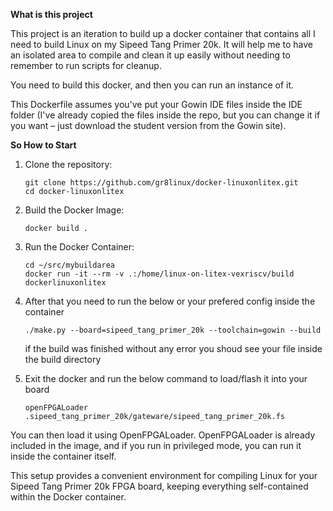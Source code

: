 **What is this project**

This project is an iteration to build up a docker container that contains all I need to build Linux on my Sipeed Tang Primer 20k. It will help me to have an isolated area to compile and clean it up easily without needing to remember to run scripts for cleanup.

You need to build this docker, and then you can run an instance of it.

This Dockerfile assumes you've put your Gowin IDE files inside the IDE folder (I've already copied the files inside the repo, but you can change it if you want – just download the student version from the Gowin site).

**So How to Start**

1. Clone the repository:
   ```
   git clone https://github.com/gr8linux/docker-linuxonlitex.git
   cd docker-linuxonlitex
   ```

2. Build the Docker Image:
   ```
   docker build .
   ```

3. Run the Docker Container:
   ```
   cd ~/src/mybuildarea
   docker run -it --rm -v .:/home/linux-on-litex-vexriscv/build dockerlinuxonlitex
   ```
4. After that you need to run the below or your prefered config inside the container 
   ```
   ./make.py --board=sipeed_tang_primer_20k --toolchain=gowin --build
   ```
   if the build was finished without any error you shoud see your file inside the build directory 
5. Exit the docker and run the below command to load/flash it into your board
   ```
   openFPGALoader .sipeed_tang_primer_20k/gateware/sipeed_tang_primer_20k.fs
   ```
You can then load it using OpenFPGALoader. OpenFPGALoader is already included in the image, and if you run in privileged mode, you can run it inside the container itself.

This setup provides a convenient environment for compiling Linux for your Sipeed Tang Primer 20k FPGA board, keeping everything self-contained within the Docker container.
